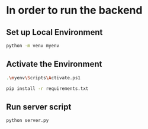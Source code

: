 # In order to run the backend
## Set up Local Environment

```sh
python -m venv myenv
```


## Activate the Environment
```sh
.\myenv\Scripts\Activate.ps1
```

```sh
pip install -r requirements.txt
```

## Run server script

```sh
python server.py
```
